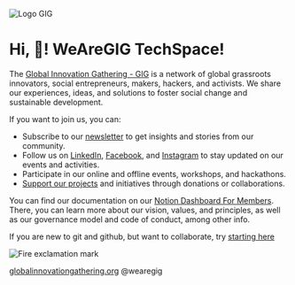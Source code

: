 ![Logo GIG](https://globalinnovationgathering.org/wp-content/uploads/2021/05/cropped-gig-logo-retina.png)

# Hi, 👾! WeAreGIG TechSpace!

The [Global Innovation Gathering - GIG](https://globalinnovationgathering.org) is a network of global grassroots innovators, social entrepreneurs, makers, hackers, and activists. We share our experiences, ideas, and solutions to foster social change and sustainable development.

If you want to join us, you can:

- Subscribe to our [newsletter](https://globalinnovationgathering.org/newsletters-archive/) to get insights and stories from our community.
- Follow us on [LinkedIn](https://www.linkedin.com/company/global-innovation-gathering/), [Facebook](https://www.facebook.com/wearegig), and [Instagram](https://www.instagram.com/wearegig/) to stay updated on our events and activities.
- Participate in our online and offline events, workshops, and hackathons.
- [Support our projects](https://globalinnovationgathering.org/support-gig/) and initiatives through donations or collaborations.

You can find our documentation on our [Notion Dashboard For Members](https://wearegig.notion.site/GIG-Members-Space-748138e75e5b41f1851ccc9171267ebc?pvs=4). There, you can learn more about our vision, values, and principles, as well as our governance model and code of conduct, among other info.

If you are new to git and github, but want to collaborate, try [starting here](https://docs.github.com/en/desktop/overview/getting-started-with-github-desktop)

![Fire exclamation mark](https://media.giphy.com/media/dbtDDSvWErdf2/giphy.gif)

[globalinnovationgathering.org](https://globalinnovationgathering.org)
@wearegig

